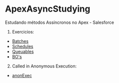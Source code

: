 # ApexAsyncStudying
Estudando métodos Assíncronos no Apex - Salesforce

1. Exercicios:
- [Batches](/Exercicios%20Assincronos/Batch)
- [Schedules](/Exercicios%20Assincronos/Schedule)
- [Queuables](/Exercicios%20Assincronos/Queuable)
- [BO's](/Exercicios%20Assincronos/)
2. Called in Anonymous Execution:
- [anonExec](/Exercicios%20Assincronos/anonExec.txt)
